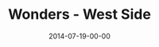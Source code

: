 ---
layout: message
category: message
series: "Wonders"
title: "Wonders - West Side"
date: 2014-07-19-00-00
message_id: 878
sc-permalink-url: ""
audio: "http://s3.amazonaws.com/crossroads-media/messages/audio/071914_Westside.mp3"
audio-duration: ":"
description: ""
video: "http://s3.amazonaws.com/crossroads-media/messages/video/071914_Westside.mp4"
video-duration: ":"
yt-embed-url: ""
video-image: "http://s3.amazonaws.com/crossroads-media/images/071914-Westside.jpg"
tag: 
 - miracles
 - crossroads
 - crossroads-church
 - west-side
 - westside
explicit: false
---
